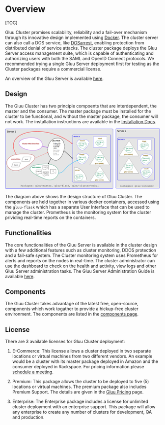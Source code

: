 # Overview

[TOC]

Gluu Cluster promises scalability, reliability and a fail-over mechanism through its innovative design implemented using [Docker](https://www.docker.com/). The cluster server can also call a DOS service, like [DOSarrest](http://www.dosarrest.com/), enabling protection from distributed denial of service attacks.
The cluster package deploys the Gluu Server access management suite, which is capable of authenticating and authorizing users with both the SAML and OpenID Connect protocols. We recommended trying a single Gluu Server deployment first for testing as the Cluster packages require a commercial license.

An overview of the Gluu Server is available [here](http://www.gluu.org/docs/admin-guide/getting-started/).

## Design

The Gluu Cluster has two principle compoents that are interdependent, the master and the consumer.
The master package must be installed for the cluster to be functional, and without the master package, the consumer will not work.
The installation instructions are available in the [Installation Docs](../installation/).

![image](../../img/gluu-cluster-overview.png)

The diagram above shows the design structure of Gluu Cluster. The components are held together in various docker containers, accessed using the `gluu-flask` which has a separate User Interface that can be used to manage the cluster. Prometheus is the monitoring system for the cluster prividing real-time reports on the containers.

## Functionalities

The core functionalities of the Gluu Server is available in the cluster design with a few additional features such as cluster monitoring, DDOS protection and a fail-safe system.
The Cluster monitoring system uses Prometheus for alerts and reports on the nodes in real-time.
The cluster administrator can use the dashboard to check on the health and activity, view logs and other Gluu Server administration tasks. The Gluu Server Administration Guide is available [here](http://www.gluu.org/docs/admin-guide/introduction/).

## Components

The Gluu Cluster takes advantage of the latest free, open-source, components which work togather to provide a hickup-free cluster environment.
The components are listed in the [components page](../components/#components).

## License
There are 3 available licenses for Gluu Cluster deployment:

1. E-Commerce: This license allows a cluster deployed in two separate locations or virtual machines from two different vendors. An example would be a cluster with its master package deployed in Amazon and the consumer deployed in Rackspace. For pricing information please [schedule a meeting](http://www.gluu.org/booking).

2. Premium: This package allows the cluster to be deployed to five (5) locations or virtual machines. The premium package also includes Premium Support. The details are given in the [Gluu Pricing](http://www.gluu.org/gluu-server/pricing/) page.

3. Enterprise: The Enterprise package includes a license for unlimited cluster deployment with an enterprise support. This package will allow any enterprise to create any number of clusters for development, QA and production.
